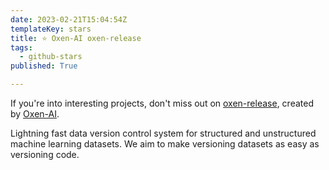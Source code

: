 ```yaml
---
date: 2023-02-21T15:04:54Z
templateKey: stars
title: ⭐ Oxen-AI oxen-release
tags:
  - github-stars
published: True

---
```


If you're into interesting projects, don't miss out on [oxen-release](https://github.com/Oxen-AI/oxen-release), created by [Oxen-AI](https://github.com/Oxen-AI).

Lightning fast data version control system for structured and unstructured machine learning datasets. We aim to make versioning datasets as easy as versioning code.
